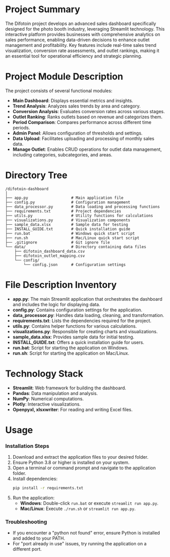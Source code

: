 # Project Summary
The Difotoin project develops an advanced sales dashboard specifically designed for the photo booth industry, leveraging Streamlit technology. This interactive platform provides businesses with comprehensive analytics on sales performance, enabling data-driven decisions to enhance outlet management and profitability. Key features include real-time sales trend visualization, conversion rate assessments, and outlet rankings, making it an essential tool for operational efficiency and strategic planning.

# Project Module Description
The project consists of several functional modules:
- **Main Dashboard**: Displays essential metrics and insights.
- **Trend Analysis**: Analyzes sales trends by area and category.
- **Conversion Analysis**: Evaluates conversion rates across various stages.
- **Outlet Ranking**: Ranks outlets based on revenue and categorizes them.
- **Period Comparison**: Compares performance across different time periods.
- **Admin Panel**: Allows configuration of thresholds and settings.
- **Data Upload**: Facilitates uploading and processing of monthly sales data.
- **Manage Outlet**: Enables CRUD operations for outlet data management, including categories, subcategories, and areas.

# Directory Tree
```
/difotoin-dashboard
│
├── app.py                   # Main application file
├── config.py                # Configuration management
├── data_processor.py        # Data loading and processing functions
├── requirements.txt         # Project dependencies
├── utils.py                 # Utility functions for calculations
├── visualizations.py        # Visualization components
├── sample_data.xlsx         # Sample data for testing
├── INSTALL_GUIDE.txt        # Quick installation guide
├── run.bat                  # Windows quick start script
├── run.sh                   # Mac/Linux quick start script
├── .gitignore               # Git ignore file
└── data/                    # Directory containing data files
    ├── difotoin_dashboard_data.csv
    ├── difotoin_outlet_mapping.csv
    └── config/
        └── config.json      # Configuration settings
```

# File Description Inventory
- **app.py**: The main Streamlit application that orchestrates the dashboard and includes the logic for displaying data.
- **config.py**: Contains configuration settings for the application.
- **data_processor.py**: Handles data loading, cleaning, and transformation.
- **requirements.txt**: Lists the dependencies required for the project.
- **utils.py**: Contains helper functions for various calculations.
- **visualizations.py**: Responsible for creating charts and visualizations.
- **sample_data.xlsx**: Provides sample data for initial testing.
- **INSTALL_GUIDE.txt**: Offers a quick installation guide for users.
- **run.bat**: Script for starting the application on Windows.
- **run.sh**: Script for starting the application on Mac/Linux.

# Technology Stack
- **Streamlit**: Web framework for building the dashboard.
- **Pandas**: Data manipulation and analysis.
- **NumPy**: Numerical computations.
- **Plotly**: Interactive visualizations.
- **Openpyxl, xlsxwriter**: For reading and writing Excel files.

# Usage
### Installation Steps
1. Download and extract the application files to your desired folder.
2. Ensure Python 3.8 or higher is installed on your system.
3. Open a terminal or command prompt and navigate to the application folder.
4. Install dependencies:
   ```bash
   pip install -r requirements.txt
   ```
5. Run the application:
   - **Windows**: Double-click `run.bat` or execute `streamlit run app.py`.
   - **Mac/Linux**: Execute `./run.sh` or `streamlit run app.py`.

### Troubleshooting
- If you encounter a "python not found" error, ensure Python is installed and added to your PATH.
- For "port already in use" issues, try running the application on a different port.
